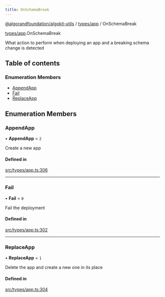 ```yaml
---
title: OnSchemaBreak
---
```


[@algorandfoundation/algokit-utils](/reference/algokit-utils-ts/api/readme/) / [types/app](/reference/algokit-utils-ts/api/modules/types_app/) / OnSchemaBreak

[types/app](/reference/algokit-utils-ts/api/modules/types_app/).OnSchemaBreak

What action to perform when deploying an app and a breaking schema change is detected

## Table of contents

### Enumeration Members

- [AppendApp](#appendapp)
- [Fail](#fail)
- [ReplaceApp](#replaceapp)

## Enumeration Members

### AppendApp

• **AppendApp** = `2`

Create a new app

#### Defined in

[src/types/app.ts:306](https://github.com/algorandfoundation/algokit-utils-ts/blob/main/src/types/app.ts#L306)

---

### Fail

• **Fail** = `0`

Fail the deployment

#### Defined in

[src/types/app.ts:302](https://github.com/algorandfoundation/algokit-utils-ts/blob/main/src/types/app.ts#L302)

---

### ReplaceApp

• **ReplaceApp** = `1`

Delete the app and create a new one in its place

#### Defined in

[src/types/app.ts:304](https://github.com/algorandfoundation/algokit-utils-ts/blob/main/src/types/app.ts#L304)
